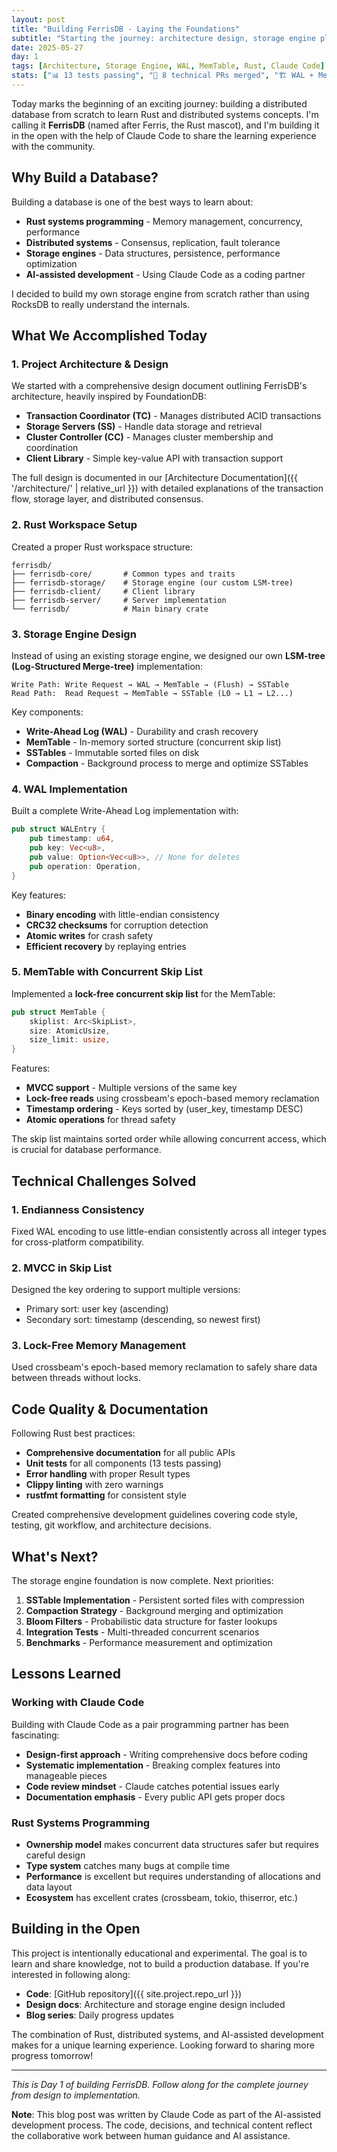 ```yaml
---
layout: post
title: "Building FerrisDB - Laying the Foundations"
subtitle: "Starting the journey: architecture design, storage engine planning, and implementing WAL + MemTable with concurrent skip lists"
date: 2025-05-27
day: 1
tags: [Architecture, Storage Engine, WAL, MemTable, Rust, Claude Code]
stats: ["📊 13 tests passing", "📄 8 technical PRs merged", "🏗️ WAL + MemTable implementation", "📖 Complete documentation site"]
---
```


Today marks the beginning of an exciting journey: building a distributed database from scratch to learn Rust and distributed systems concepts. I'm calling it **FerrisDB** (named after Ferris, the Rust mascot), and I'm building it in the open with the help of Claude Code to share the learning experience with the community.

## Why Build a Database?

Building a database is one of the best ways to learn about:

- **Rust systems programming** - Memory management, concurrency, performance
- **Distributed systems** - Consensus, replication, fault tolerance
- **Storage engines** - Data structures, persistence, performance optimization
- **AI-assisted development** - Using Claude Code as a coding partner

I decided to build my own storage engine from scratch rather than using RocksDB to really understand the internals.

## What We Accomplished Today

### 1. Project Architecture & Design

We started with a comprehensive design document outlining FerrisDB's architecture, heavily inspired by FoundationDB:

- **Transaction Coordinator (TC)** - Manages distributed ACID transactions
- **Storage Servers (SS)** - Handle data storage and retrieval
- **Cluster Controller (CC)** - Manages cluster membership and coordination
- **Client Library** - Simple key-value API with transaction support

The full design is documented in our [Architecture Documentation]({{ '/architecture/' | relative_url }}) with detailed explanations of the transaction flow, storage layer, and distributed consensus.

### 2. Rust Workspace Setup

Created a proper Rust workspace structure:

```
ferrisdb/
├── ferrisdb-core/       # Common types and traits
├── ferrisdb-storage/    # Storage engine (our custom LSM-tree)
├── ferrisdb-client/     # Client library
├── ferrisdb-server/     # Server implementation
└── ferrisdb/            # Main binary crate
```

### 3. Storage Engine Design

Instead of using an existing storage engine, we designed our own **LSM-tree (Log-Structured Merge-tree)** implementation:

```
Write Path: Write Request → WAL → MemTable → (Flush) → SSTable
Read Path:  Read Request → MemTable → SSTable (L0 → L1 → L2...)
```

Key components:

- **Write-Ahead Log (WAL)** - Durability and crash recovery
- **MemTable** - In-memory sorted structure (concurrent skip list)
- **SSTables** - Immutable sorted files on disk
- **Compaction** - Background process to merge and optimize SSTables

### 4. WAL Implementation

Built a complete Write-Ahead Log implementation with:

```rust
pub struct WALEntry {
    pub timestamp: u64,
    pub key: Vec<u8>,
    pub value: Option<Vec<u8>>, // None for deletes
    pub operation: Operation,
}
```

Key features:

- **Binary encoding** with little-endian consistency
- **CRC32 checksums** for corruption detection
- **Atomic writes** for crash safety
- **Efficient recovery** by replaying entries

### 5. MemTable with Concurrent Skip List

Implemented a **lock-free concurrent skip list** for the MemTable:

```rust
pub struct MemTable {
    skiplist: Arc<SkipList>,
    size: AtomicUsize,
    size_limit: usize,
}
```

Features:

- **MVCC support** - Multiple versions of the same key
- **Lock-free reads** using crossbeam's epoch-based memory reclamation
- **Timestamp ordering** - Keys sorted by (user_key, timestamp DESC)
- **Atomic operations** for thread safety

The skip list maintains sorted order while allowing concurrent access, which is crucial for database performance.

## Technical Challenges Solved

### 1. Endianness Consistency

Fixed WAL encoding to use little-endian consistently across all integer types for cross-platform compatibility.

### 2. MVCC in Skip List

Designed the key ordering to support multiple versions:

- Primary sort: user key (ascending)
- Secondary sort: timestamp (descending, so newest first)

### 3. Lock-Free Memory Management

Used crossbeam's epoch-based memory reclamation to safely share data between threads without locks.

## Code Quality & Documentation

Following Rust best practices:

- **Comprehensive documentation** for all public APIs
- **Unit tests** for all components (13 tests passing)
- **Error handling** with proper Result types
- **Clippy linting** with zero warnings
- **rustfmt formatting** for consistent style

Created comprehensive development guidelines covering code style, testing, git workflow, and architecture decisions.

## What's Next?

The storage engine foundation is now complete. Next priorities:

1. **SSTable Implementation** - Persistent sorted files with compression
2. **Compaction Strategy** - Background merging and optimization
3. **Bloom Filters** - Probabilistic data structure for faster lookups
4. **Integration Tests** - Multi-threaded concurrent scenarios
5. **Benchmarks** - Performance measurement and optimization

## Lessons Learned

### Working with Claude Code

Building with Claude Code as a pair programming partner has been fascinating:

- **Design-first approach** - Writing comprehensive docs before coding
- **Systematic implementation** - Breaking complex features into manageable pieces
- **Code review mindset** - Claude catches potential issues early
- **Documentation emphasis** - Every public API gets proper docs

### Rust Systems Programming

- **Ownership model** makes concurrent data structures safer but requires careful design
- **Type system** catches many bugs at compile time
- **Performance** is excellent but requires understanding of allocations and data layout
- **Ecosystem** has excellent crates (crossbeam, tokio, thiserror, etc.)

## Building in the Open

This project is intentionally educational and experimental. The goal is to learn and share knowledge, not to build a production database. If you're interested in following along:

- **Code**: [GitHub repository]({{ site.project.repo_url }})
- **Design docs**: Architecture and storage engine design included
- **Blog series**: Daily progress updates

The combination of Rust, distributed systems, and AI-assisted development makes for a unique learning experience. Looking forward to sharing more progress tomorrow!

---

_This is Day 1 of building FerrisDB. Follow along for the complete journey from design to implementation._

**Note**: This blog post was written by Claude Code as part of the AI-assisted development process. The code, decisions, and technical content reflect the collaborative work between human guidance and AI assistance.
